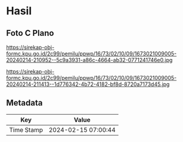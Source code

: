# Hasil

## Foto C Plano

https://sirekap-obj-formc.kpu.go.id/2c99/pemilu/ppwp/16/73/02/10/09/1673021009005-20240214-210952--5c9a3931-a86c-4664-ab32-0771241746e0.jpg

https://sirekap-obj-formc.kpu.go.id/2c99/pemilu/ppwp/16/73/02/10/09/1673021009005-20240214-211413--1d776342-4b72-4182-bf8d-8720a7173d45.jpg


## Metadata

| Key        | Value               |
| ---------- | ------------------- |
| Time Stamp | 2024-02-15 07:00:44 |



